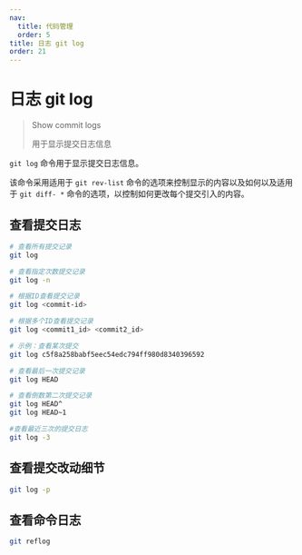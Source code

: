 ```yaml
---
nav:
  title: 代码管理
  order: 5
title: 日志 git log
order: 21
---
```


# 日志 git log

> Show commit logs
>
> 用于显示提交日志信息

`git log` 命令用于显示提交日志信息。

该命令采用适用于 `git rev-list` 命令的选项来控制显示的内容以及如何以及适用于 `git diff- *` 命令的选项，以控制如何更改每个提交引入的内容。

## 查看提交日志

```bash
# 查看所有提交记录
git log

# 查看指定次数提交记录
git log -n

# 根据ID查看提交记录
git log <commit-id>

# 根据多个ID查看提交记录
git log <commit1_id> <commit2_id>

# 示例：查看某次提交
git log c5f8a258babf5eec54edc794ff980d8340396592

# 查看最后一次提交记录
git log HEAD

# 查看倒数第二次提交记录
git log HEAD^
git log HEAD~1

#查看最近三次的提交日志
git log -3
```

## 查看提交改动细节

```bash
git log -p
```

## 查看命令日志

```bash
git reflog
```
